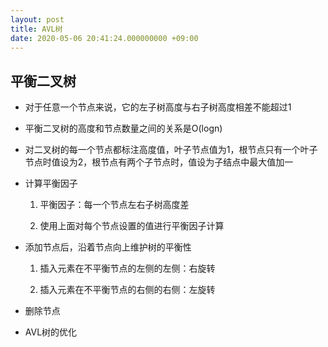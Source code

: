 ```yaml
---
layout: post
title: AVL树
date: 2020-05-06 20:41:24.000000000 +09:00
---
```


## 平衡二叉树

+ 对于任意一个节点来说，它的左子树高度与右子树高度相差不能超过1
+ 平衡二叉树的高度和节点数量之间的关系是O(logn)
+ 对二叉树的每一个节点都标注高度值，叶子节点值为1，根节点只有一个叶子节点时值设为2，根节点有两个子节点时，值设为子结点中最大值加一
+ 计算平衡因子
   1. 平衡因子：每一个节点左右子树高度差

   2. 使用上面对每个节点设置的值进行平衡因子计算

+ 添加节点后，沿着节点向上维护树的平衡性
   1. 插入元素在不平衡节点的左侧的左侧：右旋转

   2. 插入元素在不平衡节点的右侧的右侧：左旋转

+ 删除节点
+ AVL树的优化
